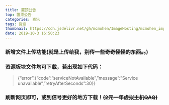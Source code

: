 ```yaml
---
title: 置顶公告
top: 置顶公告
categories: 资讯
tags: 资讯
thumbnail: https://cdn.jsdelivr.net/gh/mcmohen/ImageHosting/mcmohen_img喇叭2.jpg
date: 2019-10-3 16:50:23
---
```




### 新增文件上传功能(就是上传给我，~~别传一些奇奇怪怪的东西。。~~)

### 资源板块文件均可下载，若出现如下代码：

> {“error”:{“code”:”serviceNotAvailable”,”message”:”Service unavailable”,”retryAfterSeconds”:30}}

### 刷新网页即可，或到信号更好的地方下载！~~(2元一年虚拟主机QAQ)~~

